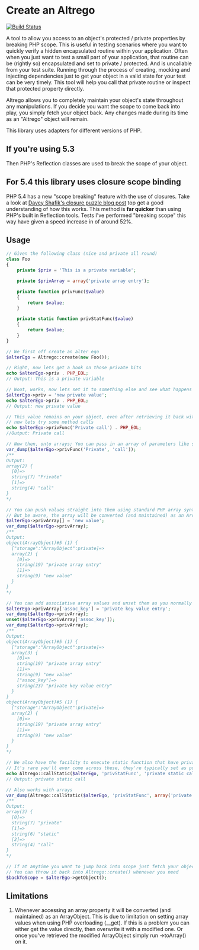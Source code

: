 Create an Altrego
=================

[![Build Status](https://travis-ci.org/leedavis81/Altrego.png?branch=master)](https://travis-ci.org/leedavis81/Altrego)

A tool to allow you access to an object's protected / private properties by breaking PHP scope. 
This is useful in testing scenarios where you want to quickly verify a hidden encapsulated routine within your application. 
Often when you just want to test a small part of your application, that routine can be (rightly so) encapsulated and set to private / protected. And is uncallable from your test suite.
Running through the process of creating, mocking and injecting dependencies just to get your object in a valid state for your test can be very timely.
This tool will help you call that private routine or inspect that protected property directly.


Altrego allows you to completely maintain your object's state throughout any manipulations. 
If you decide you want the scope to come back into play, you simply fetch your object back. Any changes made during its time as an "Altrego" object will remain.

This library uses adapters for different versions of PHP. 

If you're using 5.3 
-------------------
Then PHP's Reflection classes are used to break the scope of your object. 


For 5.4 this library uses closure scope binding
-----------------------------------------------

PHP 5.4 has a new "scope breaking" feature with the use of closures. Take a look at [Davey Shafik's closure puzzle blog post](http://daveyshafik.com/archives/32789-the-closure-puzzle.html) top get a good understanding of how this works. 
This method is __far quicker__ than using PHP's built in Reflection tools. Tests I've performed "breaking scope" this way have given a speed increase in of around 52%.


Usage
-----

```php
// Given the following class (nice and private all round)
class Foo
{
    private $priv = 'This is a private variable';

    private $privArray = array('private array entry');

    private function privFunc($value)
    {
        return $value;
    }

    private static function privStatFunc($value)
    {
        return $value;
    }
}

// We first off create an alter ego
$alterEgo = Altrego::create(new Foo());

// Right, now lets get a hook on those private bits
echo $alterEgo->priv . PHP_EOL;
// Output: This is a private variable

// Woot, works, now lets set it to something else and see what happens
$alterEgo->priv = 'new private value';
echo $alterEgo->priv . PHP_EOL;
// Output: new private value

// This value remains on your object, even after retrieving it back with $alterEgo->getObject()
// now lets try some method calls
echo $alterEgo->privFunc('Private call') . PHP_EOL;
//Output: Private call

// Now then, onto arrays; You can pass in an array of parameters like so:
var_dump($alterEgo->privFunc('Private', 'call'));
/**
Output: 
array(2) {
  [0]=>
  string(7) "Private"
  [1]=>
  string(4) "call"
}
*/

// You can push values straight into them using standard PHP array syntax. 
// But be aware, the array will be converted (and maintained) as an ArrayObject
$alterEgo->privArray[] = 'new value';
var_dump($alterEgo->privArray);
/**
Output: 
object(ArrayObject)#5 (1) {
  ["storage":"ArrayObject":private]=>
  array(2) {
    [0]=>
    string(19) "private array entry"
    [1]=>
    string(9) "new value"
  }
}
*/

// You can add associative array values and unset them as you normally would in PHP
$alterEgo->privArray['assoc_key'] = 'private key value entry';
var_dump($alterEgo->privArray);
unset($alterEgo->privArray['assoc_key']);
var_dump($alterEgo->privArray);
/**
Output: 
object(ArrayObject)#5 (1) {
  ["storage":"ArrayObject":private]=>
  array(3) {
    [0]=>
    string(19) "private array entry"
    [1]=>
    string(9) "new value"
    ["assoc_key"]=>
    string(23) "private key value entry"
  }
}
object(ArrayObject)#5 (1) {
  ["storage":"ArrayObject":private]=>
  array(2) {
    [0]=>
    string(19) "private array entry"
    [1]=>
    string(9) "new value"
  }
}
*/

// We also have the facility to execute static function that have private/protected visibility.
// It's rare you'll ever come across these, they're typically set as public so you'd normally call them directly
echo Altrego::callStatic($alterEgo, 'privStatFunc', 'private static call') . PHP_EOL;
// Output: private static call

// Also works with arrays
var_dump(Altrego::callStatic($alterEgo, 'privStatFunc', array('private', 'static', 'call'))); 
/**
Output: 
array(3) {
  [0]=>
  string(7) "private"
  [1]=>
  string(6) "static"
  [2]=>
  string(4) "call"
}
*/

// If at anytime you want to jump back into scope just fetch your object back.
// You can throw it back into Altrego::create() whenever you need
$backToScope = $alterEgo->getObject();
```

Limitations
-----------

1. Whenever accessing an array property it will be converted (and maintained) as an ArrayObject. This is due to limitation on setting array values when using PHP overloading (__get). 
If this is a problem you can either get the value directly, then overwrite it with a modified one. Or once you've retrieved the modified ArrayObject simply run ->toArray() on it.
